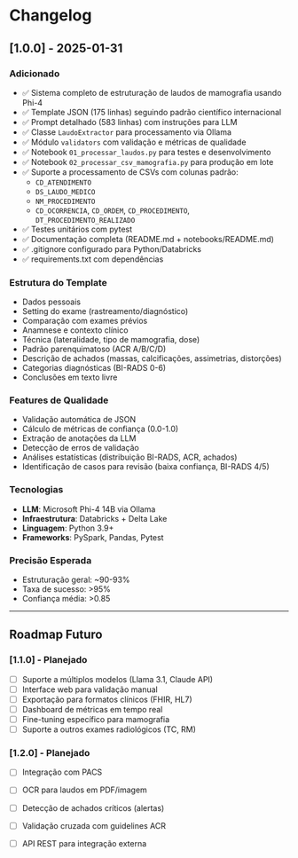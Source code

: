 # Changelog

## [1.0.0] - 2025-01-31

### Adicionado
- ✅ Sistema completo de estruturação de laudos de mamografia usando Phi-4
- ✅ Template JSON (175 linhas) seguindo padrão científico internacional
- ✅ Prompt detalhado (583 linhas) com instruções para LLM
- ✅ Classe `LaudoExtractor` para processamento via Ollama
- ✅ Módulo `validators` com validação e métricas de qualidade
- ✅ Notebook `01_processar_laudos.py` para testes e desenvolvimento
- ✅ Notebook `02_processar_csv_mamografia.py` para produção em lote
- ✅ Suporte a processamento de CSVs com colunas padrão:
  - `CD_ATENDIMENTO`
  - `DS_LAUDO_MEDICO`
  - `NM_PROCEDIMENTO`
  - `CD_OCORRENCIA`, `CD_ORDEM`, `CD_PROCEDIMENTO`, `DT_PROCEDIMENTO_REALIZADO`
- ✅ Testes unitários com pytest
- ✅ Documentação completa (README.md + notebooks/README.md)
- ✅ .gitignore configurado para Python/Databricks
- ✅ requirements.txt com dependências

### Estrutura do Template
- Dados pessoais
- Setting do exame (rastreamento/diagnóstico)
- Comparação com exames prévios
- Anamnese e contexto clínico
- Técnica (lateralidade, tipo de mamografia, dose)
- Padrão parenquimatoso (ACR A/B/C/D)
- Descrição de achados (massas, calcificações, assimetrias, distorções)
- Categorias diagnósticas (BI-RADS 0-6)
- Conclusões em texto livre

### Features de Qualidade
- Validação automática de JSON
- Cálculo de métricas de confiança (0.0-1.0)
- Extração de anotações da LLM
- Detecção de erros de validação
- Análises estatísticas (distribuição BI-RADS, ACR, achados)
- Identificação de casos para revisão (baixa confiança, BI-RADS 4/5)

### Tecnologias
- **LLM**: Microsoft Phi-4 14B via Ollama
- **Infraestrutura**: Databricks + Delta Lake
- **Linguagem**: Python 3.9+
- **Frameworks**: PySpark, Pandas, Pytest

### Precisão Esperada
- Estruturação geral: ~90-93%
- Taxa de sucesso: >95%
- Confiança média: >0.85

---

## Roadmap Futuro

### [1.1.0] - Planejado
- [ ] Suporte a múltiplos modelos (Llama 3.1, Claude API)
- [ ] Interface web para validação manual
- [ ] Exportação para formatos clínicos (FHIR, HL7)
- [ ] Dashboard de métricas em tempo real
- [ ] Fine-tuning específico para mamografia
- [ ] Suporte a outros exames radiológicos (TC, RM)

### [1.2.0] - Planejado
- [ ] Integração com PACS
- [ ] OCR para laudos em PDF/imagem
- [ ] Detecção de achados críticos (alertas)
- [ ] Validação cruzada com guidelines ACR
- [ ] API REST para integração externa

